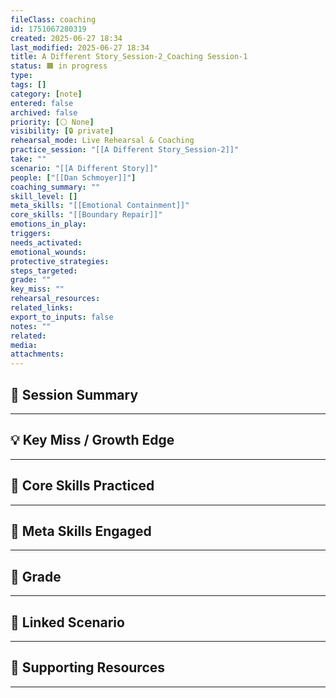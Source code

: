 ```yaml
---
fileClass: coaching
id: 1751067280319
created: 2025-06-27 18:34
last_modified: 2025-06-27 18:34
title: A Different Story_Session-2_Coaching Session-1
status: 🟧 in progress
type: 
tags: []
category: [note]
entered: false
archived: false
priority: [⚪ None]
visibility: [🔒 private]
rehearsal_mode: Live Rehearsal & Coaching
practice_session: "[[A Different Story_Session-2]]"
take: ""
scenario: "[[A Different Story]]"
people: ["[[Dan Schmoyer]]"]
coaching_summary: ""
skill_level: []
meta_skills: "[[Emotional Containment]]"
core_skills: "[[Boundary Repair]]"
emotions_in_play: 
triggers: 
needs_activated: 
emotional_wounds: 
protective_strategies: 
steps_targeted: 
grade: ""
key_miss: ""
rehearsal_resources: 
related_links: 
export_to_inputs: false
notes: ""
related: 
media: 
attachments: 
---
```


## 📝 Session Summary  
---  

## 💡 Key Miss / Growth Edge  
---  

## 🧠 Core Skills Practiced  
---  

## 🧭 Meta Skills Engaged  
---  

## 🎯 Grade  
---  

## 📎 Linked Scenario  
---  

## 🔗 Supporting Resources  
---  

